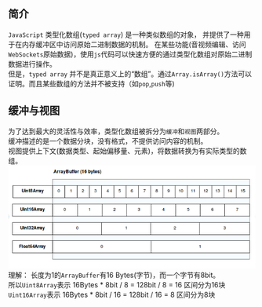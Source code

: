 ## 简介  
``JavaScript`` 类型化数组(``typed array``) 是一种类似数组的对象， 并提供了一种用于在内存缓冲区中访问原始二进制数据的机制。
在某些功能(音视频编辑、访问``WebSockets``原始数据)，使用``js``代码可以快速方便的通过类型化数组对原始二进制数据进行操作。  
但是，``typed array`` 并不是真正意义上的“数组”。通过``Array.isArray()``方法可以证明。而且某些数组的方法并不被支持（如``pop``,``push``等)
## 缓冲与视图  
为了达到最大的灵活性与效率，类型化数组被拆分为```缓冲```和```视图```两部分。  
缓冲描述的是一个数据分块，没有格式，不提供访问内容的机制。  
视图提供上下文(数据类型、起始偏移量、元素)，将数据转换为有实际类型的数组。
![选择功能](../assets/images/typed_arrays.png)  
理解： 
长度为1的``ArrayBuffer``有16 Bytes(字节)，而一个字节有8bit。  
所以``Uint8Array``表示 16Bytes * 8bit / 8 = 128bit / 8 = 16 区间分为16块  
``Uint16Array``表示 16Bytes * 8bit / 16 = 128bit / 16 = 8 区间分为8块  
